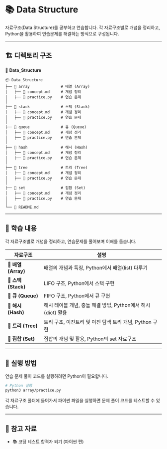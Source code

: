 # 📚 Data Structure

자료구조(Data Structure)를 공부하고 연습합니다. 각 자료구조별로 개념을 정리하고, Python을 활용하여 연습문제를 해결하는 방식으로 구성됩니다.

---

## 🏗️ 디렉토리 구조
📂 **Data_Structure**
```
📦 Data_Structure
├── 📁 array              # 배열 (Array)
│   ├── 📄 concept.md     # 개념 정리
│   ├── 📝 practice.py    # 연습 문제
│
├── 📁 stack              # 스택 (Stack)
│   ├── 📄 concept.md     # 개념 정리
│   ├── 📝 practice.py    # 연습 문제
│
├── 📁 queue              # 큐 (Queue)
│   ├── 📄 concept.md     # 개념 정리
│   ├── 📝 practice.py    # 연습 문제
│
├── 📁 hash               # 해시 (Hash)
│   ├── 📄 concept.md     # 개념 정리
│   ├── 📝 practice.py    # 연습 문제
│
├── 📁 tree               # 트리 (Tree)
│   ├── 📄 concept.md     # 개념 정리
│   ├── 📝 practice.py    # 연습 문제
│
├── 📁 set                # 집합 (Set)
│   ├── 📄 concept.md     # 개념 정리
│   ├── 📝 practice.py    # 연습 문제
│
└── 📜 README.md
```

---

## 📝 학습 내용
각 자료구조별로 개념을 정리하고, 연습문제를 풀어보며 이해를 돕습니다.

| 자료구조 | 설명 |
|----------|------------------------------------------------|
| 📌 **배열 (Array)** | 배열의 개념과 특징, Python에서 배열(list) 다루기 |
| 📌 **스택 (Stack)** | LIFO 구조, Python에서 스택 구현 |
| 📌 **큐 (Queue)** | FIFO 구조, Python에서 큐 구현 |
| 📌 **해시 (Hash)** | 해시 테이블 개념, 충돌 해결 방법, Python에서 해시(dict) 활용 |
| 📌 **트리 (Tree)** | 트리 구조, 이진트리 및 이진 탐색 트리 개념, Python 구현 |
| 📌 **집합 (Set)** | 집합의 개념 및 활용, Python의 set 자료구조 |

---

## 🚀 실행 방법
연습 문제 풀이 코드를 실행하려면 Python이 필요합니다. 

```bash
# Python 실행
python3 array/practice.py
```

각 자료구조 폴더에 들어가서 파이썬 파일을 실행하면 문제 풀이 코드를 테스트할 수 있습니다.

---

## 📖 참고 자료
- 📚 코딩 테스트 합격자 되기 (파이썬 편)